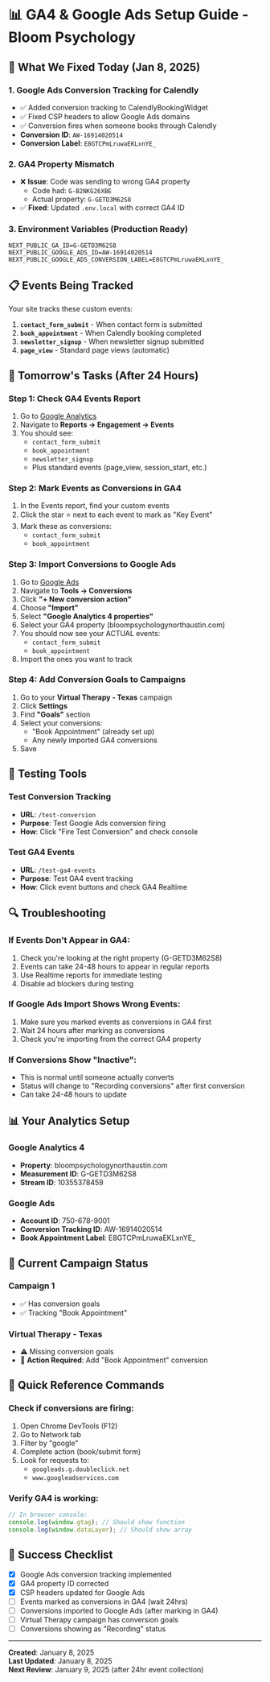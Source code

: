 # 📊 GA4 & Google Ads Setup Guide - Bloom Psychology

## 🔧 What We Fixed Today (Jan 8, 2025)

### 1. Google Ads Conversion Tracking for Calendly
- ✅ Added conversion tracking to CalendlyBookingWidget
- ✅ Fixed CSP headers to allow Google Ads domains
- ✅ Conversion fires when someone books through Calendly
- **Conversion ID**: `AW-16914020514`
- **Conversion Label**: `E8GTCPmLruwaEKLxnYE_`

### 2. GA4 Property Mismatch
- ❌ **Issue**: Code was sending to wrong GA4 property
  - Code had: `G-B2NKG26XBE`
  - Actual property: `G-GETD3M62S8`
- ✅ **Fixed**: Updated `.env.local` with correct GA4 ID

### 3. Environment Variables (Production Ready)
```
NEXT_PUBLIC_GA_ID=G-GETD3M62S8
NEXT_PUBLIC_GOOGLE_ADS_ID=AW-16914020514
NEXT_PUBLIC_GOOGLE_ADS_CONVERSION_LABEL=E8GTCPmLruwaEKLxnYE_
```

## 📋 Events Being Tracked

Your site tracks these custom events:
1. **`contact_form_submit`** - When contact form is submitted
2. **`book_appointment`** - When Calendly booking completed  
3. **`newsletter_signup`** - When newsletter signup submitted
4. **`page_view`** - Standard page views (automatic)

## 🎯 Tomorrow's Tasks (After 24 Hours)

### Step 1: Check GA4 Events Report
1. Go to [Google Analytics](https://analytics.google.com)
2. Navigate to **Reports → Engagement → Events**
3. You should see:
   - `contact_form_submit`
   - `book_appointment`
   - `newsletter_signup`
   - Plus standard events (page_view, session_start, etc.)

### Step 2: Mark Events as Conversions in GA4
1. In the Events report, find your custom events
2. Click the star ⭐ next to each event to mark as "Key Event"
3. Mark these as conversions:
   - `contact_form_submit`
   - `book_appointment`

### Step 3: Import Conversions to Google Ads
1. Go to [Google Ads](https://ads.google.com)
2. Navigate to **Tools → Conversions**
3. Click **"+ New conversion action"**
4. Choose **"Import"**
5. Select **"Google Analytics 4 properties"**
6. Select your GA4 property (bloompsychologynorthaustin.com)
7. You should now see your ACTUAL events:
   - `contact_form_submit`
   - `book_appointment`
8. Import the ones you want to track

### Step 4: Add Conversion Goals to Campaigns
1. Go to your **Virtual Therapy - Texas** campaign
2. Click **Settings**
3. Find **"Goals"** section
4. Select your conversions:
   - "Book Appointment" (already set up)
   - Any newly imported GA4 conversions
5. Save

## 🧪 Testing Tools

### Test Conversion Tracking
- **URL**: `/test-conversion`
- **Purpose**: Test Google Ads conversion firing
- **How**: Click "Fire Test Conversion" and check console

### Test GA4 Events  
- **URL**: `/test-ga4-events`
- **Purpose**: Test GA4 event tracking
- **How**: Click event buttons and check GA4 Realtime

## 🔍 Troubleshooting

### If Events Don't Appear in GA4:
1. Check you're looking at the right property (G-GETD3M62S8)
2. Events can take 24-48 hours to appear in regular reports
3. Use Realtime reports for immediate testing
4. Disable ad blockers during testing

### If Google Ads Import Shows Wrong Events:
1. Make sure you marked events as conversions in GA4 first
2. Wait 24 hours after marking as conversions
3. Check you're importing from the correct GA4 property

### If Conversions Show "Inactive":
- This is normal until someone actually converts
- Status will change to "Recording conversions" after first conversion
- Can take 24-48 hours to update

## 📊 Your Analytics Setup

### Google Analytics 4
- **Property**: bloompsychologynorthaustin.com
- **Measurement ID**: G-GETD3M62S8
- **Stream ID**: 10355378459

### Google Ads
- **Account ID**: 750-678-9001
- **Conversion Tracking ID**: AW-16914020514
- **Book Appointment Label**: E8GTCPmLruwaEKLxnYE_

## 🚀 Current Campaign Status

### Campaign 1
- ✅ Has conversion goals
- ✅ Tracking "Book Appointment"

### Virtual Therapy - Texas
- ⚠️ Missing conversion goals
- 📌 **Action Required**: Add "Book Appointment" conversion

## 📝 Quick Reference Commands

### Check if conversions are firing:
1. Open Chrome DevTools (F12)
2. Go to Network tab
3. Filter by "google"
4. Complete action (book/submit form)
5. Look for requests to:
   - `googleads.g.doubleclick.net`
   - `www.googleadservices.com`

### Verify GA4 is working:
```javascript
// In browser console:
console.log(window.gtag); // Should show function
console.log(window.dataLayer); // Should show array
```

## 🎉 Success Checklist

- [x] Google Ads conversion tracking implemented
- [x] GA4 property ID corrected
- [x] CSP headers updated for Google Ads
- [ ] Events marked as conversions in GA4 (wait 24hrs)
- [ ] Conversions imported to Google Ads (after marking in GA4)
- [ ] Virtual Therapy campaign has conversion goals
- [ ] Conversions showing as "Recording" status

---

**Created**: January 8, 2025  
**Last Updated**: January 8, 2025  
**Next Review**: January 9, 2025 (after 24hr event collection)